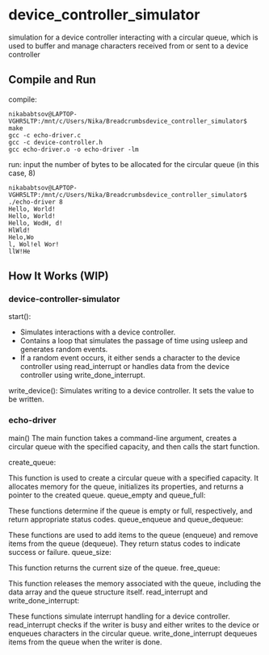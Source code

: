# device_controller_simulator
simulation for a device controller interacting with a circular queue, which is used to buffer and manage characters received from or sent to a device controller

## Compile and Run
compile: 
```
nikababtsov@LAPTOP-VGHR5LTP:/mnt/c/Users/Nika/Breadcrumbsdevice_controller_simulator$ make
gcc -c echo-driver.c
gcc -c device-controller.h
gcc echo-driver.o -o echo-driver -lm
```

run:
input the number of bytes to be allocated for the circular queue (in this case, 8)
```
nikababtsov@LAPTOP-VGHR5LTP:/mnt/c/Users/Nika/Breadcrumbsdevice_controller_simulator$ ./echo-driver 8
Hello, World!
Hello, World!
Hello, WodH, d!
HlWld!
Helo,Wo
l, Wol!el Wor!
llW!He
```

## How It Works (WIP)

### device-controller-simulator

start():
* Simulates interactions with a device controller.
* Contains a loop that simulates the passage of time using usleep and generates random events.
* If a random event occurs, it either sends a character to the device controller using read_interrupt or handles data from the device controller using write_done_interrupt.

write_device():
Simulates writing to a device controller. It sets the value to be written.


### echo-driver
main()
The main function takes a command-line argument, creates a circular queue with the specified capacity, and then calls the start function.

create_queue:

This function is used to create a circular queue with a specified capacity. It allocates memory for the queue, initializes its properties, and returns a pointer to the created queue.
queue_empty and queue_full:

These functions determine if the queue is empty or full, respectively, and return appropriate status codes.
queue_enqueue and queue_dequeue:

These functions are used to add items to the queue (enqueue) and remove items from the queue (dequeue). They return status codes to indicate success or failure.
queue_size:

This function returns the current size of the queue.
free_queue:

This function releases the memory associated with the queue, including the data array and the queue structure itself.
read_interrupt and write_done_interrupt:

These functions simulate interrupt handling for a device controller.
read_interrupt checks if the writer is busy and either writes to the device or enqueues characters in the circular queue.
write_done_interrupt dequeues items from the queue when the writer is done.


